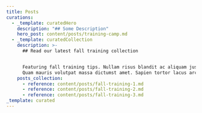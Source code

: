 ```yaml
---
title: Posts
curations:
  - _template: curatedHero
    description: "## Some Description"
    hero_post: content/posts/training-camp.md
  - _template: curatedCollection
    description: >-
      ## Read our latest fall training collection


      Featuring fall training tips. Nullam risus blandit ac aliquam justo ipsum.
      Quam mauris volutpat massa dictumst amet. Sapien tortor lacus arcu.
    posts_collection:
      - reference: content/posts/fall-training-1.md
      - reference: content/posts/fall-training-2.md
      - reference: content/posts/fall-training-3.md
_template: curated
---
```


